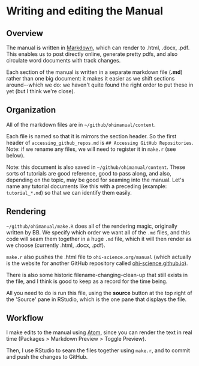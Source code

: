 # Writing and editing the Manual

## Overview

The manual is written in [Markdown](http://daringfireball.net/projects/markdown/syntax), which can render to .html, .docx, .pdf. This enables us to post directly online, generate pretty pdfs, and also circulate word documents with track changes.

Each section of the manual is written in a separate markdown file (**.md**) rather than one big document: it makes it easier as we shift sections around--which we do: we haven't quite found the right order to put these in yet (but I think we're close).

## Organization

All of the markdown files are in `~/github/ohimanual/content`.

Each file is named so that it is mirrors the section header. So the first header of `accessing_github_repos.md` is `## Accessing GitHub Repositories`. Note: if we rename any files, we will need to register it in `make.r` (see below).

Note: this document is also saved in `~/github/ohimanual/content`. These sorts of tutorials are good reference, good to pass along, and also, depending on the topic, may be good for seaming into the manual. Let's name any tutorial documents like this with a preceding (example: `tutorial_*.md`) so that we can identify them easily.

## Rendering

`~/github/ohimanual/make.R` does all of the rendering magic, originally written by BB. We specify which order we want all of the `.md` files, and this code will seam them together in a huge `.md` file, which it will then render as we choose (currently .html, .docx, .pdf).

`make.r` also pushes the .html file to `ohi-science.org/manual` (which actually is the  website for another GitHub repository called [ohi-science.github.io](https://github.com/OHI-Science/ohi-science.github.io)).

There is also some historic filename-changing-clean-up that still exists in the file, and I think is good to keep as a record for the time being.

All you need to do is run this file, using the **source** button at the top right of the 'Source' pane in RStudio, which is the one pane that displays the file.


## Workflow

I make edits to the manual using [Atom](https://atom.io/), since you can render the text in real time (Packages > Markdown Preview > Toggle Preview).

Then, I use RStudio to seam the files together using `make.r`, and to commit and push the changes to GitHub.
